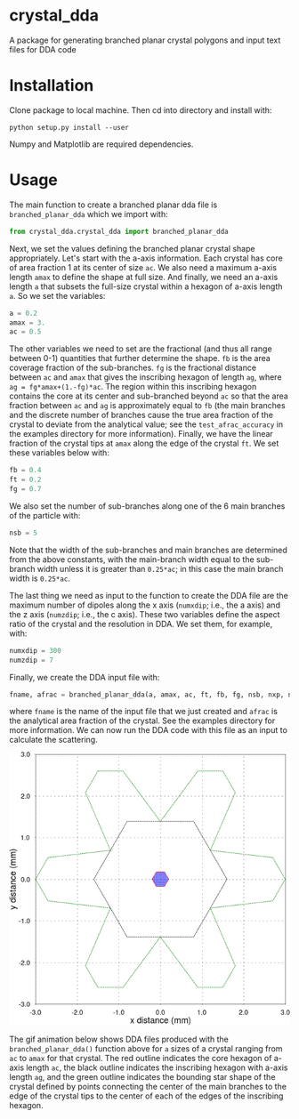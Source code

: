 # crystal_dda
A package for generating branched planar crystal polygons and input text files for DDA code

# Installation
Clone package to local machine. Then cd into directory and install with:

```
python setup.py install --user
```

Numpy and Matplotlib are required dependencies.

# Usage

The main function to create a branched planar dda file is ```branched_planar_dda``` which we import with:

```python
from crystal_dda.crystal_dda import branched_planar_dda
```

Next, we set the values defining the branched planar crystal shape appropriately. Let's start with the a-axis information. Each crystal has core of area fraction 1 at its center of size ```ac```. We also need a maximum a-axis length ```amax``` to define the shape at full size. And finally, we need an a-axis length ```a``` that subsets the full-size crystal within a hexagon of a-axis length ```a```. So we set the variables: 

```python
a = 0.2
amax = 3.
ac = 0.5
```

The other variables we need to set are the fractional (and thus all range between 0-1) quantities that further determine the shape. ```fb``` is the area coverage fraction of the sub-branches. ```fg``` is the fractional distance between ```ac``` and ```amax``` that gives the inscribing hexagon of length ```ag```, where ```ag = fg*amax+(1.-fg)*ac```. The region within this inscribing hexagon contains the core at its center and sub-branched beyond ```ac``` so that the area fraction between ```ac``` and ```ag``` is approximately equal to ```fb``` (the main branches and the discrete number of branches cause the true area fraction of the crystal to deviate from the analytical value; see the ```test_afrac_accuracy``` in the examples directory for more information). Finally, we have the linear fraction of the crystal tips at ```amax``` along the edge of the crystal ```ft```. We set these variables below with:

```python
fb = 0.4
ft = 0.2
fg = 0.7
```

We also set the number of sub-branches along one of the 6 main branches of the particle with:
```python
nsb = 5
```
Note that the width of the sub-branches and main branches are determined from the above constants, with the main-branch width equal to the sub-branch width unless it is greater than ```0.25*ac```; in this case the main branch width is ```0.25*ac```.

The last thing we need as input to the function to create the DDA file are the maximum number of dipoles along the x axis (```numxdip```; i.e.,  the a axis) and the z axis (```numzdip```; i.e., the c axis). These two variables define the aspect ratio of the crystal and the resolution in DDA. We set them, for example, with:

```python
numxdip = 300
numzdip = 7
```
Finally, we create the DDA input file with:

```python
fname, afrac = branched_planar_dda(a, amax, ac, ft, fb, fg, nsb, nxp, nzp)
```

where ```fname``` is the name of the input file that we just created and ```afrac``` is the analytical area fraction of the crystal. See the examples directory for more information. We can now run the DDA code with this file as an input to calculate the scattering.

![alt text](https://github.com/rskschrom/crystal_dda/blob/master/examples/crystal.gif)

The gif animation below shows DDA files produced with the ```branched_planar_dda()``` function above for ```a``` sizes of a crystal ranging from ```ac``` to ```amax``` for that crystal. The red outline indicates the core hexagon of a-axis length ```ac```, the black outline indicates the inscribing hexagon with a-axis length ```ag```, and the green outline indicates the bounding star shape of the crystal defined by points connecting the center of the main branches to the edge of the crystal tips to the center of each of the edges of the inscribing hexagon.

